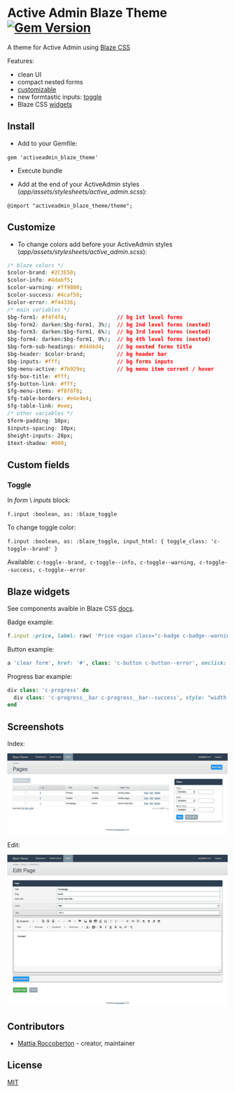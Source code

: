 # Active Admin Blaze Theme [![Gem Version](https://badge.fury.io/rb/activeadmin_blaze_theme.svg)](https://badge.fury.io/rb/activeadmin_blaze_theme)

A theme for Active Admin using [Blaze CSS](http://blazecss.com/)

Features:

- clean UI
- compact nested forms
- [customizable](#customize)
- new formtastic inputs: [toggle](#toggle)
- Blaze CSS [widgets](#blaze-widgets)

## Install

- Add to your Gemfile:

`gem 'activeadmin_blaze_theme'`

- Execute bundle

- Add at the end of your ActiveAdmin styles (_app/assets/stylesheets/active_admin.scss_):

`@import "activeadmin_blaze_theme/theme";`

## Customize

- To change colors add before your ActiveAdmin styles (_app/assets/stylesheets/active_admin.scss_):

```css
/* blaze colors */
$color-brand: #2C3E50;
$color-info: #4dabf5;
$color-warning: #ff9800;
$color-success: #4caf50;
$color-error: #f44336;
/* main variables */
$bg-form1: #f4f4f4;                // bg 1st level forms
$bg-form2: darken($bg-form1, 3%);  // bg 2nd level forms (nested)
$bg-form3: darken($bg-form1, 6%);  // bg 3rd level forms (nested)
$bg-form4: darken($bg-form1, 9%);  // bg 4th level forms (nested)
$bg-form-sub-headings: #d4d4d4;    // bg nested forms title
$bg-header: $color-brand;          // bg header bar
$bg-inputs: #fff;                  // bg forms inputs
$bg-menu-active: #7b929e;          // bg menu item current / hover
$fg-box-title: #fff;
$fg-button-link: #fff;
$fg-menu-items: #f8f8f8;
$fg-table-borders: #e4e4e4;
$fg-table-link: #eee;
/* other variables */
$form-padding: 10px;
$inputs-spacing: 10px;
$height-inputs: 28px;
$text-shadow: #000;
```

## Custom fields

### Toggle

In *form* \ *inputs* block:

`f.input :boolean, as: :blaze_toggle`

To change toggle color:

`f.input :boolean, as: :blaze_toggle, input_html: { toggle_class: 'c-toggle--brand' }`

Available: `c-toggle--brand, c-toggle--info, c-toggle--warning, c-toggle--success, c-toggle--error`

## Blaze widgets

See components avaible in Blaze CSS [docs](http://blazecss.com/components/buttons/).

Badge example:

```ruby
f.input :price, label: raw( 'Price <span class="c-badge c-badge--warning" style="position: relative; top: -5px">in $</span>' )
```

Button example:

```ruby
a 'clear form', href: '#', class: 'c-button c-button--error', onclick: 'event.preventDefault();document.forms[0].reset();'
```

Progress bar example:

```ruby
div class: 'c-progress' do
  div class: 'c-progress__bar c-progress__bar--success', style: "width: #{f.object.a_field}%;"
end
```

## Screenshots

Index:

![index](screenshot1.jpg)

Edit:

![edit](screenshot2.jpg)

## Contributors

- [Mattia Roccoberton](http://blocknot.es) - creator, maintainer

## License

[MIT](LICENSE)
